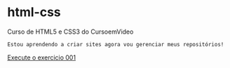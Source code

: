# html-css
 Curso de HTML5 e CSS3 do CursoemVideo

    Estou aprendendo a criar sites agora vou gerenciar meus repositórios!

<a href="https://nathalianarumi.github.io/html-css/exercicios/ex001/">Execute o exercicio 001</a>